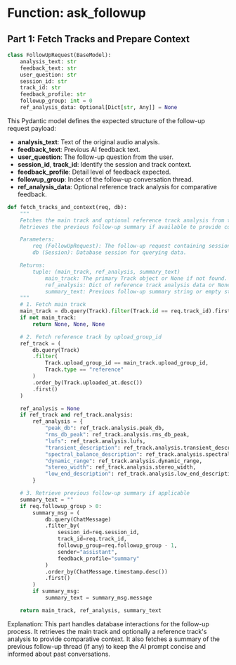 # Function: ask_followup 

## Part 1: Fetch Tracks and Prepare Context

```python
class FollowUpRequest(BaseModel):
    analysis_text: str
    feedback_text: str
    user_question: str
    session_id: str
    track_id: str
    feedback_profile: str
    followup_group: int = 0
    ref_analysis_data: Optional[Dict[str, Any]] = None
```
    
This Pydantic model defines the expected structure of the follow-up request payload:

- **analysis_text**: Text of the original audio analysis.  
- **feedback_text**: Previous AI feedback text.  
- **user_question**: The follow-up question from the user.  
- **session_id**, **track_id**: Identify the session and track context.  
- **feedback_profile**: Detail level of feedback expected.  
- **followup_group**: Index of the follow-up conversation thread.  
- **ref_analysis_data**: Optional reference track analysis for comparative feedback.
    
```python
def fetch_tracks_and_context(req, db):
    """
    Fetches the main track and optional reference track analysis from the database.
    Retrieves the previous follow-up summary if available to provide context for the AI prompt.

    Parameters:
        req (FollowUpRequest): The follow-up request containing session, track, and follow-up group info.
        db (Session): Database session for querying data.

    Returns:
        tuple: (main_track, ref_analysis, summary_text)
            main_track: The primary Track object or None if not found.
            ref_analysis: Dict of reference track analysis data or None.
            summary_text: Previous follow-up summary string or empty string.
    """
    # 1. Fetch main track
    main_track = db.query(Track).filter(Track.id == req.track_id).first()
    if not main_track:
        return None, None, None

    # 2. Fetch reference track by upload_group_id
    ref_track = (
        db.query(Track)
        .filter(
            Track.upload_group_id == main_track.upload_group_id,
            Track.type == "reference"
        )
        .order_by(Track.uploaded_at.desc())
        .first()
    )

    ref_analysis = None
    if ref_track and ref_track.analysis:
        ref_analysis = {
            "peak_db": ref_track.analysis.peak_db,
            "rms_db_peak": ref_track.analysis.rms_db_peak,
            "lufs": ref_track.analysis.lufs,
            "transient_description": ref_track.analysis.transient_description,
            "spectral_balance_description": ref_track.analysis.spectral_balance_description,
            "dynamic_range": ref_track.analysis.dynamic_range,
            "stereo_width": ref_track.analysis.stereo_width,
            "low_end_description": ref_track.analysis.low_end_description,
        }

    # 3. Retrieve previous follow-up summary if applicable
    summary_text = ""
    if req.followup_group > 0:
        summary_msg = (
            db.query(ChatMessage)
            .filter_by(
                session_id=req.session_id,
                track_id=req.track_id,
                followup_group=req.followup_group - 1,
                sender="assistant",
                feedback_profile="summary"
            )
            .order_by(ChatMessage.timestamp.desc())
            .first()
        )
        if summary_msg:
            summary_text = summary_msg.message

    return main_track, ref_analysis, summary_text
```

Explanation:
This part handles database interactions for the follow-up process. 
It retrieves the main track and optionally a reference track's analysis to provide comparative context. 
It also fetches a summary of the previous follow-up thread (if any) to keep the AI prompt concise 
and informed about past conversations.